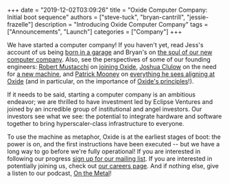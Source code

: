 +++
date = "2019-12-02T03:09:26"
title = "Oxide Computer Company: Initial boot sequence"
authors = ["steve-tuck", "bryan-cantrill", "jessie-frazelle"]
description = "Introducing Oxide Computer Company"
tags = ["Announcements", "Launch"]
categories = ["Company"]
+++

We have started a computer company!  If you haven't yet, read Jess's account
of us being <a href="https://blog.jessfraz.com/post/born-in-a-garage/">born
in a garage</a> and Bryan's on <a
href="http://dtrace.org/blogs/bmc/?p=1086">the soul of our new computer
company</a>.  Also, see the perspectives of some of our founding engineers: <a
href="https://twitter.com/rmustacc">Robert Mustacchi</a> on <a
href="https://fingolfin.org/blog/20191202/oxide.html">joining Oxide</a>,
<a href="https://twitter.com/jmclulow">Joshua Clulow</a> on the need for
<a href="https://sysmgr.org/blog/2019/12/02/a-new-machine/">a new machine</a>, and
<a href="https://twitter.com/pfmooney">Patrick Mooney</a> on 
<a href="https://www.pfmooney.com/post/2019-12-02-the-new-thing/">everything he sees aligning at Oxide</a> (and in particular,
on the importance of <a href="https://oxide.computer/principles">Oxide's principles</a>!).

If it needs to be said, starting a computer company is an ambitious
endeavor; we are thrilled to have investment led by Eclipse Ventures and
joined by an incredible group of institutional and angel investors.  Our
investors see what we see:  the potential to integrate hardware and software
together to bring hyperscaler-class infrastructure to everyone.

To use the machine as metaphor, Oxide is at the earliest stages of boot: the
power is on, and the first instructions have been executed -- but we have a
long way to go before we're fully operational! If you are interested in
following our progress <a
href="https://oxidecomputer.us20.list-manage.com/subscribe?u=e46acf89cdf1f5bddf3136473&id=8a6d823488">sign
up for our mailing list</a>.  If you are interested in potentially joining
us, check out <a href="https://oxide.computer/careers">our careers page</a>.
And if nothing else, give a listen to our podcast, <a
href="https://onthemetal.fm">On the Metal</a>!


